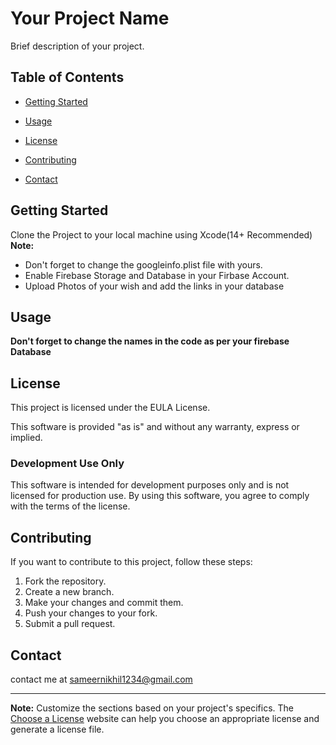 # Your Project Name

Brief description of your project.

## Table of Contents
- [Getting Started](#getting-started)

- [Usage](#usage)
- [License](#license)
- [Contributing](#contributing)
- [Contact](#contact)

## Getting Started

Clone the Project to your local machine using Xcode(14+ Recommended)
**Note:**
- Don't forget to change the googleinfo.plist file with yours.
- Enable Firebase Storage and Database in your Firbase Account.
- Upload Photos of your wish and add the links in your database



## Usage

**Don't forget to change the names in the code as per your firebase Database**

## License

This project is licensed under the EULA License.

This software is provided "as is" and without any warranty, express or implied.

### Development Use Only

This software is intended for development purposes only and is not licensed for production use. By using this software, you agree to comply with the terms of the license.

## Contributing

If you want to contribute to this project, follow these steps:

1. Fork the repository.
2. Create a new branch.
3. Make your changes and commit them.
4. Push your changes to your fork.
5. Submit a pull request.

## Contact

contact me at sameernikhil1234@gmail.com

---

**Note:** Customize the sections based on your project's specifics. 
The [Choose a License](https://choosealicense.com/) website can help you choose an appropriate license and generate a license file.

